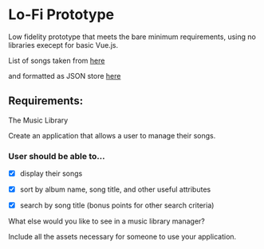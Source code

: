 # Lo-Fi Prototype

Low fidelity prototype that meets the bare minimum requirements, using no 
libraries execept for basic Vue.js.

List of songs taken from 
[here](http://davidpots.com/jakeworry/017%20JSON%20Grouping,%20part%203/017.html)

and formatted as JSON store [here](http://myjson.com/18oslu)

## Requirements:

The Music Library

Create an application that allows a user to manage their songs. 

### User should be able to...

- [x] display their songs

- [x] sort by album name, song title, and other useful attributes

- [x] search by song title (bonus points for other search criteria)


What else would you like to see in a music library manager?

Include all the assets necessary for someone to use your application.